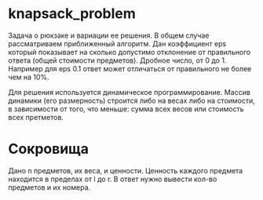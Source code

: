 # knapsack_problem
Задача о рюкзаке и вариации ее решения. 
В общем случае рассматриваем приближенный алгоритм. Дан коэффициент eps который показывает на сколько допустимо отклонение от правильного ответа (общей стоимости предметов). Дробное число, от 0 до 1. Например для eps 0.1 ответ может отличаться от правильного не более чем на 10%.

Для решения используется динамическое программирование. Массив динамики (его размерность) строится либо на весах либо на стоимости, в зависимости от того, что меньше: сумма всех весов или стоимость всех претметов.  

# Сокровища
Дано n предметов, их веса, и ценности. 
Ценность каждого предмета находится в пределах от l до r.
В ответ нужно вывести кол-во предметов и их номера.
